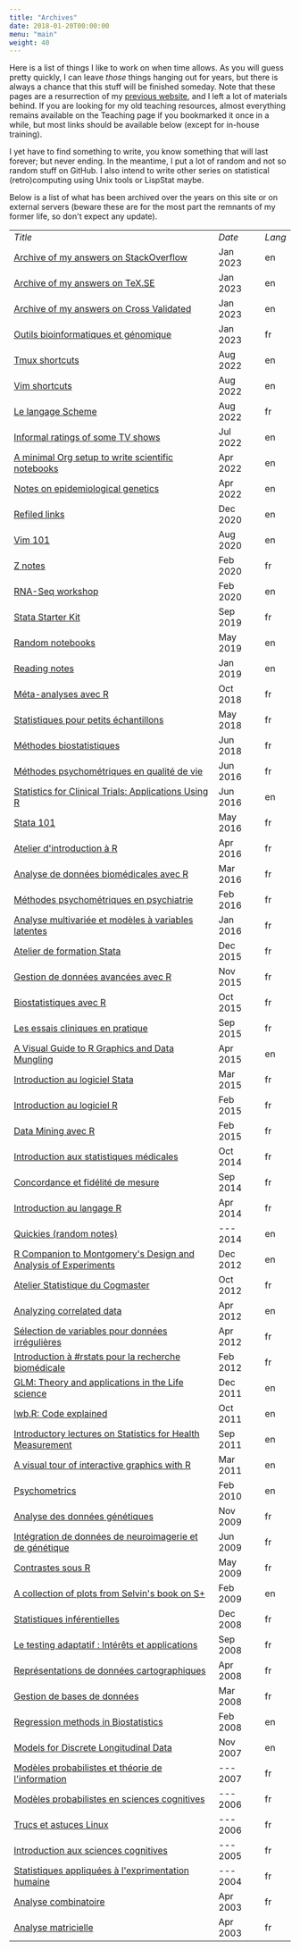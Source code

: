 ```yaml
---
title: "Archives"
date: 2018-01-20T00:00:00
menu: "main"
weight: 40
---
```


Here is a list of things I like to work on when time allows. As you will guess pretty quickly, I can leave _those_ things hanging out for years, but there is always a chance that this stuff will be finished someday. Note that these pages are a resurrection of my [previous website](/post/migrating-to-hugo/), and I left a lot of materials behind. If you are looking for my old teaching resources, almost everything remains available on the Teaching page if you bookmarked it once in a while, but most links should be available below (except for in-house training).

I yet have to find something to write, you know something that will last forever; but never ending. In the meantime, I put a lot of random and not so random stuff on GitHub. I also intend to write other series on statistical (retro)computing using Unix tools or LispStat maybe.

Below is a list of what has been archived over the years on this site or on external servers (beware these are for the most part the remnants of my former life, so don't expect any update).

<small>
<table border="0">
<tbody>
<tr>
<td><em>Title</em></td>
<td><em>Date</em></td>
<td><em>Lang</em></td>
</tr>
<tr><td><a href="/pub/stackexchange-so.html">Archive of my answers on StackOverflow</a></td><td>Jan 2023</td><td>en</td></tr>
<tr><td><a href="/pub/stackexchange-tex.html">Archive of my answers on TeX.SE</a></td><td>Jan 2023</td><td>en</td></tr>
<tr><td><a href="/pub/stackexchange-stats.html">Archive of my answers on Cross Validated</a></td><td>Jan 2023</td><td>en</td></tr>
<tr><td><a href="https://github.com/podo-gec/cours/tree/master/bioinfo">Outils bioinformatiques et génomique</a></td><td>Jan 2023</td><td>fr</td></tr>
<tr><td><a href="/articles/tmux/">Tmux shortcuts</a></td><td>Aug 2022</td><td>en</td></tr>
<tr><td><a href="/articles/vim/">Vim shortcuts</a></td><td>Aug 2022</td><td>en</td></tr>
<tr><td><a href="/pub/scheme.pdf">Le langage Scheme</a></td><td>Aug 2022</td><td>fr</td></tr>
<tr><td><a href="/articles/movies/">Informal ratings of some TV shows</a></td><td>Jul 2022</td><td>en</td></tr>
<tr><td><a href="/articles/notebooks/org-setup.pdf">A minimal Org setup to write scientific notebooks</a></td><td>Apr 2022</td><td>en</td></tr>
<tr><td><a href="/pub/genetics-epidemiology.pdf">Notes on epidemiological genetics</a></td><td>Apr 2022</td><td>en</td></tr>
<tr><td><a href="/pub/urls.html">Refiled links</a></td><td>Dec 2020</td><td>en</td></tr>
<tr><td><a href="/pub/vim-101.pdf">Vim 101</a></td><td>Aug 2020</td><td>en</td></tr>
<tr><td><a href="/pub/z.pdf">Z notes</a></td><td>Feb 2020</td><td>fr</td></tr>
<tr><td><a href="/pub/ngs.pdf">RNA-Seq workshop</a></td><td>Feb 2020</td><td>en</td></tr>
<tr><td><a href="/articles/stata-sk">Stata Starter Kit</a></td><td>Sep 2019</td><td>fr</td></tr>
<tr><td><a href="/articles/notebooks/">Random notebooks</a></td><td>May 2019</td><td>en</td></tr>
<tr><td><a href="/pub/papers.pdf">Reading notes</a></td><td>Jan 2019</td><td>en</td></tr>
<tr><td><a href="/cours/2018_meta/">Méta-analyses avec R</a></td><td> Oct 2018</td><td>fr</td></tr>
<tr><td><a href="https://github.com/even4void/rstats-ssample">Statistiques pour petits échantillons</a></td><td>May 2018</td><td>fr</td></tr>
<tr><td><a href="https://even4void.github.io/rstats-biostats/">Méthodes biostatistiques</a></td><td>Jun 2018</td><td>fr</td></tr>
<tr><td><a href="https://github.com/even4void/EESPE11">Méthodes psychométriques en qualité de vie</a></td><td>Jun 2016</td><td>fr</td></tr>
<tr><td><a href="/pub/SAS2R.pdf">Statistics for Clinical Trials: Applications Using R</a></td><td>Jun 2016</td><td>en</td></tr>
<tr><td><a href="https://github.com/even4void/Stata101">Stata 101</a></td><td>May 2016</td><td>fr</td></tr>
<tr><td><a href="/cours/2016_ERDF">Atelier d'introduction à R</a></td><td>Apr 2016</td><td>fr</td></tr>
<tr><td><a href="/cours/2016_Canceropole">Analyse de données biomédicales avec R</a></td><td>Mar 2016</td><td>fr</td></tr>
<tr><td><a href="/cours/psychometrics_up13.pdf"> Méthodes psychométriques en psychiatrie</a></td><td>Feb 2016</td><td>fr</td></tr>
<tr><td><a href="http://even4void.github.io/seminr/">Analyse multivariée et modèles à variables latentes</a></td><td>Jan 2016</td><td>fr</td></tr>
<tr><td><a href="/cours/2015_IAE">Atelier de formation Stata</a></td><td>Dec 2015</td><td>fr</td></tr>
<tr><td><a href="/cours/2015_INVS">Gestion de données avancées avec R</a></td><td>Nov 2015</td><td>fr</td></tr>
<tr><td><a href="/cours/supelec">Biostatistiques avec R</a></td><td>Oct 2015</td><td>fr</td></tr>
<tr><td><a href="/cours/misc/lalanne_apramen_2015.pdf">Les essais cliniques en pratique</a></td><td>Sep 2015</td><td>fr</td></tr>
<tr><td><a href="/pub/vizRguide.pdf">A Visual Guide to R Graphics and Data Mungling</a></td><td>Apr 2015</td><td>en</td></tr>
<tr><td><a href="/pub/intro-stata.pdf">Introduction au logiciel Stata</a></td><td>Mar 2015</td><td>fr</td></tr>
<tr><td><a href="/pub/intro-r.pdf">Introduction au logiciel R</a></td><td>Feb 2015</td><td>fr</td></tr>
<tr><td><a href="https://github.com/even4void/rstats-esme">Data Mining avec R</a></td><td>Feb 2015</td><td>fr</td></tr>
<tr><td><a href="/cours/misc/stats101.pdf">Introduction aux statistiques médicales</a></td><td>Oct 2014</td><td>fr</td></tr>
<tr><td><a href="/cours/misc/reliability.pdf">Concordance et fidélité de mesure</a></td><td>Sep 2014</td><td>fr</td></tr>
<tr><td><a href="/cours/misc/mooc/">Introduction au langage R</a></td><td>Apr 2014</td><td>fr</td></tr>
<tr><td><a href="/pub/quickies.html">Quickies (random notes)</a></td><td>---&nbsp;&nbsp; 2014</td><td>en</td></tr>
<tr><td><a href="/pub/MDAE.pdf">R Companion to Montgomery's Design and Analysis of Experiments</a></td><td>Dec 2012</td><td>en</td></tr>
<tr><td><a href="/cours/2013_AS/">Atelier Statistique du Cogmaster</a></td><td>Oct 2012</td><td>fr</td></tr>
<tr><td><a href="/cours/misc/gee/">Analyzing correlated data<a></td><td>Apr 2012</td><td>en</td></tr>
<tr><td><a href="/cours/misc/mva_clinres">Sélection de variables pour données irrégulières</a></td><td>Apr 2012</td><td>fr</td></tr>
<tr><td><a href="/cours/2012_biomed/">Introduction à #rstats pour la recherche biomédicale</a></td><td>Feb 2012</td><td>fr</td></tr>
<tr><td><a href="/cours/misc/glm/">GLM: Theory and applications in the Life science</a></td><td>Dec 2011</td><td>en</td></tr>
<tr><td><a href="/cours/2011_health_measures/lwb_explained.pdf">lwb.R: Code explained</a></td><td>Oct 2011</td><td>en</td></tr>
<tr><td><a href="/cours/2011_health_measures/">Introductory lectures on Statistics for Health Measurement</a></td><td>Sep 2011</td><td>en</td></tr>
<tr><td><a href="/pub/iplots.pdf">A visual tour of interactive graphics with R</a></td><td>Mar 2011</td><td>en</td></tr>
<tr><td><a href="/cours/psychometrics/">Psychometrics</a></td><td>Feb 2010</td><td>en</td></tr>
<tr><td><a href="/pub/Lalanne_Cogiter_2009.pdf">Analyse des données génétiques</a></td><td>Nov 2009</td><td>fr</td></tr>
<tr><td><a href="/pub/Lalanne_BIBS_M2Pro.pdf">Intégration de données de neuroimagerie et de génétique</a></td><td>Jun 2009</td><td>fr</td></tr>
<tr><td><a href="/pub/contrasts.txt">Contrastes sous R</a></td><td>May 2009</td><td>fr</td></tr>
<tr><td><a href="/pub/MABMUSPlus/">A collection of plots from Selvin's book on S+</a></td><td>Feb 2009</td><td>en</td></tr>
<tr><td><a href="/cours/stats_bioinfo">Statistiques inférentielles</a></td><td>Dec 2008</td><td>fr</td></tr>
<tr><td><a href="/pub/intro_cat.pdf">Le testing adaptatif : Intérêts et applications</a></td><td>Sep 2008</td><td>fr</td></tr>
<tr><td><a href="/pub/maps.txt">Représentations de données cartographiques</a></td><td>Apr 2008</td><td>fr</td></tr>
<tr><td><a href="/pub/sql/">Gestion de bases de données</a></td><td>Mar 2008</td><td>fr</td></tr>
<tr><td><a href="/pub/RMB/">Regression methods in Biostatistics</a></td><td>Feb 2008</td><td>en</td></tr>
<tr><td><a href="/pub/MDLD.pdf">Models for Discrete Longitudinal Data</a></td><td>Nov 2007</td><td>en</td></tr>
<tr><td><a href="/cours/2007_cogmaster_B4/">Modèles probabilistes et théorie de l'information</a></td><td>---&nbsp;&nbsp; 2007</td><td>fr</td></tr>
<tr><td><a href="/cours/2006_cogmaster_B4/">Modèles probabilistes en sciences cognitives</a></td><td>---&nbsp;&nbsp; 2006</td><td>fr</td></tr>
<tr><td><a href="/pub/tips.txt">Trucs et astuces Linux</a></td><td>---&nbsp;&nbsp; 2006</td><td>fr</td></tr>
<tr><td><a href="/cours/2005_iut/">Introduction aux sciences cognitives</a></td><td>---&nbsp;&nbsp; 2005</td><td>fr</td></tr>
<tr><td><a href="/cours/2004_cim/">Statistiques appliquées à l'exprimentation humaine</a></td><td>---&nbsp;&nbsp; 2004</td><td>fr</td></tr>
<tr><td><a href="/pub/Combinatoire.ps">Analyse combinatoire</a></td><td>Apr 2003</td><td>fr</td></tr>
<tr><td><a href="/pub/Matrices.ps">Analyse matricielle</a></td><td>Apr 2003</td><td>fr</td></tr>
</tbody>
</table>
</small>
